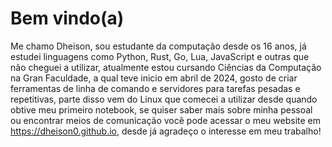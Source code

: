 # Bem vindo(a)

Me chamo Dheison, sou estudante da computação desde os 16 anos, já estudei linguagens como Python, Rust, Go, Lua, JavaScript e outras que não cheguei a utilizar, atualmente estou cursando Ciências da Computação na Gran Faculdade, a qual teve inicio em abril de 2024, gosto de criar ferramentas de linha de comando e servidores para tarefas pesadas e repetitivas, parte disso vem do Linux que comecei a utilizar desde quando obtive meu primeiro notebook, se quiser saber mais sobre minha pessoal ou encontrar meios de comunicação você pode acessar o meu website em https://dheison0.github.io, desde já agradeço o interesse em meu trabalho!

